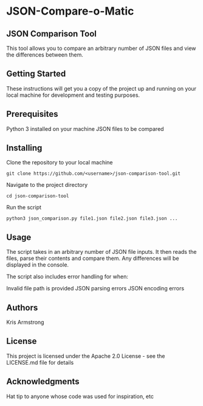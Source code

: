 # JSON-Compare-o-Matic
## JSON Comparison Tool

This tool allows you to compare an arbitrary number of JSON files and view the differences between them.

## Getting Started

These instructions will get you a copy of the project up and running on your local machine for development and testing purposes.

## Prerequisites
Python 3 installed on your machine
JSON files to be compared
## Installing
Clone the repository to your local machine
~~~
git clone https://github.com/<username>/json-comparison-tool.git
~~~
Navigate to the project directory
~~~
cd json-comparison-tool
~~~
Run the script
~~~
python3 json_comparison.py file1.json file2.json file3.json ...
~~~
## Usage

The script takes in an arbitrary number of JSON file inputs. It then reads the files, parse their contents and compare them. Any differences will be displayed in the console.

The script also includes error handling for when:

Invalid file path is provided
JSON parsing errors
JSON encoding errors

## Authors

Kris Armstrong

## License

This project is licensed under the Apache 2.0 License - see the LICENSE.md file for details

## Acknowledgments

Hat tip to anyone whose code was used for inspiration, etc
